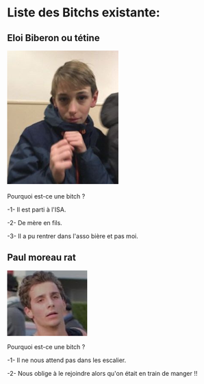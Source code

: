 <html>

<h1>Liste des Bitchs existante:</h1>
<h2>Eloi Biberon ou tétine</h2>

<img>![Alt text](image.png) 

<p> Pourquoi est-ce une bitch ?</p>

<p>-1- Il est parti à l'ISA.</p>
<P>-2- De mère en fils. </p>
<P>-3- Il a pu rentrer dans l'asso bière et pas moi.</p>

<h2>Paul moreau rat</h2>

<img>![image](image-1.png)

<p> Pourquoi est-ce une bitch ?</P>
<p> -1- Il ne nous attend pas dans les escalier.</p> 
<P> -2- Nous oblige à le rejoindre alors qu'on était en train de manger !! </p>

